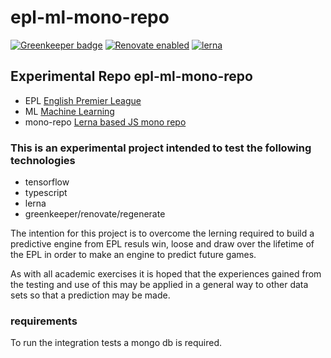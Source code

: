 # epl-ml-mono-repo

[![Greenkeeper badge](https://badges.greenkeeper.io/ghinks/epl-ml-mono-repo.svg)](https://greenkeeper.io/)
[![Renovate enabled](https://img.shields.io/badge/renovate-enabled-brightgreen.svg)](https://renovatebot.com/)
[![lerna](https://img.shields.io/badge/maintained%20with-lerna-cc00ff.svg)](https://lernajs.io/)

## Experimental Repo epl-ml-mono-repo
- EPL [English Premier League](https://www.premierleague.com/)
- ML [Machine Learning](https://tensorflow.org/js/)
- mono-repo [Lerna based JS mono repo](https://github.com/lerna/lerna#readme)

### This is an experimental project intended to test the following technologies

- tensorflow 
- typescript
- lerna
- greenkeeper/renovate/regenerate

The intention for this project is to overcome the lerning required to build a predictive
engine from EPL resuls win, loose and draw over the lifetime of the EPL in order to make
an engine to predict future games.

As with all academic exercises it is hoped that the experiences gained from the testing
and use of this may be applied in a general way to other data sets so that a prediction 
may be made.

### requirements
To run the integration tests a mongo db is required.
